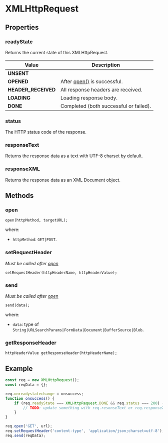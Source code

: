 # XMLHttpRequest
## Properties
### readyState
Returns the current state of this XMLHttpRequest.

| Value               | Description                            |
|---------------------|----------------------------------------|
| **UNSENT**          |                                        |
| **OPENED**          | After [open()](#open) is successful.   |
| **HEADER_RECEIVED** | All response headers are received.     |
| **LOADING**         | Loading response body.                 |
| **DONE**            | Completed (both successful or failed). |

### status
The HTTP status code of the response.
### responseText
Returns the response data as a text with UTF-8 charset by default.
### responseXML
Returns the response data as an XML Document object.
## Methods
### open
```
open(httpMethod, targetURL);
```
where:
- `httpMethod`: `GET|POST`.
### setRequestHeader
*Must be called after [open](#open)*
```
setRequestHeader(httpHeaderName, httpHeaderValue);
```
### send
*Must be called after [open](#open)*
```
send(data);
```
where:
- `data`: type of `String|URLSearchParams|FormData|Document|BufferSource|Blob`.
### getResponseHeader
```
httpHeaderValue getResponseHeader(httpHeaderName);
```
## Example
```js
const req = new XMLHttpRequest();
const reqData = {};

req.onreadystatechange = onsuccess;
function onsuccess() {
    if (req.readyState === XMLHttpRequest.DONE && req.status === 200) {
        // TODO: update something with req.resonseText or req.responseXML
    }
}

req.open('GET', url);
req.setRequestHeader('content-type', 'application/json;charset=utf-8');
req.send(reqData);
```
